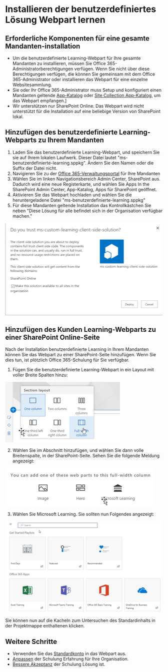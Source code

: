 # <a name="installing-the-custom-learning-solution-webpart"></a>Installieren der benutzerdefiniertes Lösung Webpart lernen

## <a name="prerequisites-for-a-tenant-wide-installation"></a>Erforderliche Komponenten für eine gesamte Mandanten-installation

- Um die benutzerdefinierte Learning-Webpart für Ihre gesamte Mandanten zu installieren, müssen Sie Office 365-Administratorberechtigungen verfügen.  Wenn Sie nicht über diese Berechtigungen verfügen, die können Sie gemeinsam mit dem Office 365-Administrator oder installieren das Webpart für eine einzelne Websitesammlung.
- Sie oder Ihr Office 365-Administrator muss Setup und konfiguriert einen Mandanten geltende [App-Katalog](https://docs.microsoft.com/en-us/sharepoint/dev/spfx/set-up-your-developer-tenant) oder [Site Collection App-Katalog](https://docs.microsoft.com/en-us/sharepoint/dev/general-development/site-collection-app-catalog), um das Webpart empfangen.]
- Wir unterstützen nur SharePoint Online. Das Webpart wird nicht unterstützt für die Installation auf eine beliebige Version von SharePoint lokal.

## <a name="add-the-custom-learning-webpart-to-your-tenant"></a>Hinzufügen des benutzerdefinierte Learning-Webparts zu Ihrem Mandanten 

1. Laden Sie das benutzerdefinierte Learning-Webpart, und speichern Sie sie auf Ihrem lokalen Laufwerk.  Dieser Datei lautet "ms-benutzerdefinierte-learning.sppkg".  Ändern Sie den Namen oder die Suffix der Datei nicht. 
2. Navigieren Sie zu der [Office 365-Verwaltungsportal](https://admin.microsoft.com/AdminPortal/Home#/homepage) für Ihre Mandanten
3. Wählen Sie im linken Navigationsbereich Admin Center, SharePoint aus. Dadurch wird eine neue Registerkarte, und wählen Sie Apps In the SharePoint Admin Center, App-Katalog, Apps für SharePoint geöffnet. 
4. Aktivieren Sie das Webpart hochladen und wählen Sie die heruntergeladene Datei "ms-benutzerdefinierte-learning.sppkg"
5. Für diese Mandanten geltende Installation das Kontrollkästchen Sie neben "Diese Lösung für alle befindet sich in der Organisation verfügbar machen."  

![Bereitstellen der Lösung](media/trustapp_sm.png)


## <a name="add-the-customer-learning-webpart-to-a-sharepoint-online-page"></a>Hinzufügen des Kunden Learning-Webparts zu einer SharePoint Online-Seite

Nach der Installation benutzerdefinierte Learning in Ihrem Mandanten können Sie das Webpart zu einer SharePoint-Seite hinzufügen. Wenn Sie dies tun, ist plötzlich Office 365-Schulung für Sie verfügbar. 

1. Fügen Sie die benutzerdefinierte Learning-Webpart in ein Layout mit voller Breite Spalten hinzu:

![SharePoint-Seitenlayout](media/clo365fullcolumnwidth.png)

2. Wählen Sie im Abschnitt hinzufügen, und wählen Sie dann volle Breitenspalte, in der SharePoint-Seite.  Sehen Sie die folgende Meldung angezeigt:

![AddWebpart](media/clo365addfullwidthwebpart.png)

3. Wählen Sie Microsoft Learning.  Sie sollten nun Folgendes angezeigt: 

![Benutzerdefinierte Webpart lernen](media/clo365addwebpart.png)

 Sie können nun auf die Kacheln zum Untersuchen des Standardinhalts in der Projektmappe enthaltenen klicken.  

## <a name="next-steps"></a>Weitere Schritte
- Verwenden Sie das [Standardkonto](webpartcontent.md) in das Webpart aus.
- [Anpassen](customization.md) der Schulung Erfahrung für Ihre Organisation.
- [Bessere Akzeptanz](driveadoption.md) der Schulung Lösung ist.

